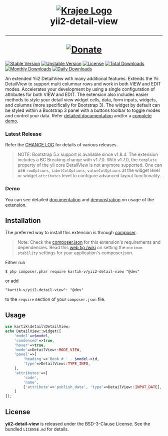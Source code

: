 <h1 align="center">
    <a href="http://demos.krajee.com" title="Krajee Demos" target="_blank">
        <img src="http://kartik-v.github.io/bootstrap-fileinput-samples/samples/krajee-logo-b.png" alt="Krajee Logo"/>
    </a>
    <br>
    yii2-detail-view
    <hr>
    <a href="https://www.paypal.com/cgi-bin/webscr?cmd=_s-xclick&hosted_button_id=DTP3NZQ6G2AYU"
       title="Donate via Paypal" target="_blank">
        <img src="http://kartik-v.github.io/bootstrap-fileinput-samples/samples/donate.png" alt="Donate"/>
    </a>
</h1>

[![Stable Version](https://poser.pugx.org/kartik-v/yii2-detail-view/v/stable)](https://packagist.org/packages/kartik-v/yii2-detail-view)
[![Unstable Version](https://poser.pugx.org/kartik-v/yii2-detail-view/v/unstable)](https://packagist.org/packages/kartik-v/yii2-detail-view)
[![License](https://poser.pugx.org/kartik-v/yii2-detail-view/license)](https://packagist.org/packages/kartik-v/yii2-detail-view)
[![Total Downloads](https://poser.pugx.org/kartik-v/yii2-detail-view/downloads)](https://packagist.org/packages/kartik-v/yii2-detail-view)
[![Monthly Downloads](https://poser.pugx.org/kartik-v/yii2-detail-view/d/monthly)](https://packagist.org/packages/kartik-v/yii2-detail-view)
[![Daily Downloads](https://poser.pugx.org/kartik-v/yii2-detail-view/d/daily)](https://packagist.org/packages/kartik-v/yii2-detail-view)

An extended Yii2 DetailView with many additional features. Extends the Yii DetailView to support multi columnar rows and work in both VIEW and 
EDIT modes. Accelerates your development by using a single configuration of attributes for both VIEW and EDIT. The extension also 
includes easier methods to style your detail view widget cells, data, form inputs, widgets, and columns (more specifically for Bootstrap 3). 
The widget by default can be styled within a Bootstrap 3 panel with a buttons toolbar to toggle modes and control your data.
Refer [detailed documentation](http://demos.krajee.com/detail-view) and/or a [complete demo](http://demos.krajee.com/detail-view-demo).

### Latest Release
Refer the [CHANGE LOG](https://github.com/kartik-v/yii2-detail-view/blob/master/CHANGE.md) for details of various releases.

> NOTE: Bootstrap 5.x support is available since v1.8.4. The extension includes a BC Breaking change with v1.7.0. With v1.7.0, the `template` property of the yii core DetailView is not anymore supported. One can use `rowOptions`, `labelColOptions`, `valueColOptions` at the widget level or widget `attributes` level to configure advanced layout functionality.

### Demo
You can see detailed [documentation](http://demos.krajee.com/detail-view) and [demonstration](http://demos.krajee.com/detail-view-demo) on usage of the extension.

## Installation

The preferred way to install this extension is through [composer](http://getcomposer.org/download/).

> Note: Check the [composer.json](https://github.com/kartik-v/yii2-detail-view/blob/master/composer.json) for this extension's requirements and dependencies. 
Read this [web tip /wiki](http://webtips.krajee.com/setting-composer-minimum-stability-application/) on setting the `minimum-stability` settings for your application's composer.json.

Either run

```
$ php composer.phar require kartik-v/yii2-detail-view "@dev"
```

or add

```
"kartik-v/yii2-detail-view": "@dev"
```

to the ```require``` section of your `composer.json` file.

## Usage
```php
use kartik\detail\DetailView;
echo DetailView::widget([
    'model'=>$model,
    'condensed'=>true,
    'hover'=>true,
    'mode'=>DetailView::MODE_VIEW,
    'panel'=>[
        'heading'=>'Book # ' . $model->id,
        'type'=>DetailView::TYPE_INFO,
    ],
    'attributes'=>[
        'code',
        'name',
        ['attribute'=>'publish_date', 'type'=>DetailView::INPUT_DATE],
    ]
]);
```

## License

**yii2-detail-view** is released under the BSD-3-Clause License. See the bundled `LICENSE.md` for details.